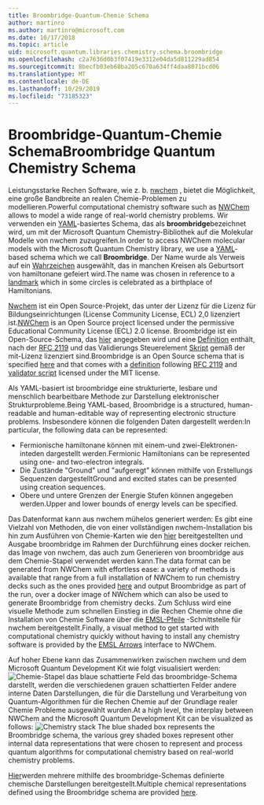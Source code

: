 ```yaml
---
title: Broombridge-Quantum-Chemie Schema
author: martinro
ms.author: martinro@microsoft.com
ms.date: 10/17/2018
ms.topic: article
uid: microsoft.quantum.libraries.chemistry.schema.broombridge
ms.openlocfilehash: c2a7636d0b3f07419e3312e04da5d811229ad854
ms.sourcegitcommit: 8becfb03eb60ba205c670a634ff4daa8071bcd06
ms.translationtype: MT
ms.contentlocale: de-DE
ms.lasthandoff: 10/29/2019
ms.locfileid: "73185323"
---
```

# <a name="broombridge-quantum-chemistry-schema"></a><span data-ttu-id="33a91-102">Broombridge-Quantum-Chemie Schema</span><span class="sxs-lookup"><span data-stu-id="33a91-102">Broombridge Quantum Chemistry Schema</span></span> # 

<span data-ttu-id="33a91-103">Leistungsstarke Rechen Software, wie z. b. [nwchem](http://www.nwchem-sw.org/) , bietet die Möglichkeit, eine große Bandbreite an realen Chemie-Problemen zu modellieren.</span><span class="sxs-lookup"><span data-stu-id="33a91-103">Powerful computational chemistry software such as [NWChem](http://www.nwchem-sw.org/) allows to model a wide range of real-world chemistry problems.</span></span> <span data-ttu-id="33a91-104">Wir verwenden ein [YAML](https://en.wikipedia.org/wiki/YAML)-basiertes Schema, das als **broombridge**bezeichnet wird, um mit der Microsoft Quantum Chemistry-Bibliothek auf die Molekular Modelle von nwchem zuzugreifen.</span><span class="sxs-lookup"><span data-stu-id="33a91-104">In order to access NWChem molecular models with the Microsoft Quantum Chemistry library, we use a [YAML](https://en.wikipedia.org/wiki/YAML)-based schema which we call **Broombridge**.</span></span> <span data-ttu-id="33a91-105">Der Name wurde als Verweis auf ein [Wahrzeichen](https://en.wikipedia.org/wiki/Broom_Bridge) ausgewählt, das in manchen Kreisen als Geburtsort von hamiltonane gefeiert wird.</span><span class="sxs-lookup"><span data-stu-id="33a91-105">The name was chosen in reference to a [landmark](https://en.wikipedia.org/wiki/Broom_Bridge) which in some circles is celebrated as a birthplace of Hamiltonians.</span></span> 

<span data-ttu-id="33a91-106">[Nwchem](https://github.com/nwchemgit/nwchem) ist ein Open Source-Projekt, das unter der Lizenz für die Lizenz für Bildungseinrichtungen (License Community License, ECL) 2,0 lizenziert ist.</span><span class="sxs-lookup"><span data-stu-id="33a91-106">[NWChem](https://github.com/nwchemgit/nwchem) is an Open Source project licensed under the permissive Educational Community License (ECL) 2.0 license.</span></span> <span data-ttu-id="33a91-107">Broombridge ist ein Open-Source-Schema, das [hier](xref:microsoft.quantum.libraries.chemistry.schema.broombridge) angegeben wird und eine [Definition](https://raw.githubusercontent.com/Microsoft/Quantum/master/Chemistry/Schema/broombridge-0.1.schema.json) enthält, nach der [RFC 2119](https://tools.ietf.org/html/rfc2119) und das Validierungs Steuerelement [Skript](https://raw.githubusercontent.com/Microsoft/Quantum/master/Chemistry/Schema/validator.py) gemäß der mit-Lizenz lizenziert sind.</span><span class="sxs-lookup"><span data-stu-id="33a91-107">Broombridge is an Open Source schema that is specified [here](xref:microsoft.quantum.libraries.chemistry.schema.broombridge) and that comes with a [definition](https://raw.githubusercontent.com/Microsoft/Quantum/master/Chemistry/Schema/broombridge-0.1.schema.json) following [RFC 2119](https://tools.ietf.org/html/rfc2119) and [validator script](https://raw.githubusercontent.com/Microsoft/Quantum/master/Chemistry/Schema/validator.py) licensed under the MIT license.</span></span> 

<span data-ttu-id="33a91-108">Als YAML-basiert ist broombridge eine strukturierte, lesbare und menschlich bearbeitbare Methode zur Darstellung elektronischer Strukturprobleme.</span><span class="sxs-lookup"><span data-stu-id="33a91-108">Being YAML-based, Broombridge is a structured, human-readable and human-editable way of representing electronic structure problems.</span></span> <span data-ttu-id="33a91-109">Insbesondere können die folgenden Daten dargestellt werden:</span><span class="sxs-lookup"><span data-stu-id="33a91-109">In particular, the following data can be represented:</span></span> 
- <span data-ttu-id="33a91-110">Fermionische hamiltonane können mit einem-und zwei-Elektronen-inteden dargestellt werden.</span><span class="sxs-lookup"><span data-stu-id="33a91-110">Fermionic Hamiltonians can be represented using one- and two-electron integrals.</span></span> 
- <span data-ttu-id="33a91-111">Die Zustände "Ground" und "aufgeregt" können mithilfe von Erstellungs Sequenzen dargestellt</span><span class="sxs-lookup"><span data-stu-id="33a91-111">Ground and excited states can be presented using creation sequences.</span></span>
- <span data-ttu-id="33a91-112">Obere und untere Grenzen der Energie Stufen können angegeben werden.</span><span class="sxs-lookup"><span data-stu-id="33a91-112">Upper and lower bounds of energy levels can be specified.</span></span>

<span data-ttu-id="33a91-113">Das Datenformat kann aus nwchem mühelos generiert werden: Es gibt eine Vielzahl von Methoden, die von einer vollständigen nwchem-Installation bis hin zum Ausführen von Chemie-Karten wie den [hier](https://github.com/nwchemgit/nwchem/tree/master/QA/chem_library_tests) bereitgestellten und Ausgabe broombridge im Rahmen der Durchführung eines docker reichen. das Image von nwchem, das auch zum Generieren von broombridge aus dem Chemie-Stapel verwendet werden kann.</span><span class="sxs-lookup"><span data-stu-id="33a91-113">The data format can be generated from NWChem with effortless ease: a variety of methods is available that range from a full installation of NWChem to run chemistry decks such as the ones provided [here](https://github.com/nwchemgit/nwchem/tree/master/QA/chem_library_tests) and output Broombridge as part of the run, over a docker image of NWchem which can also be used to generate Broombridge from chemistry decks.</span></span> <span data-ttu-id="33a91-114">Zum Schluss wird eine visuelle Methode zum schnellen Einstieg in die Rechen Chemie ohne die Installation von Chemie Software über die [EMSL-Pfeile](https://arrows.emsl.pnnl.gov/api/qsharp_chem) -Schnittstelle für nwchem bereitgestellt.</span><span class="sxs-lookup"><span data-stu-id="33a91-114">Finally, a visual method to get started with computational chemistry quickly without having to install any chemistry software is provided by the [EMSL Arrows](https://arrows.emsl.pnnl.gov/api/qsharp_chem) interface to NWChem.</span></span> 

<span data-ttu-id="33a91-115">Auf hoher Ebene kann das Zusammenwirken zwischen nwchem und dem Microsoft Quantum Development Kit wie folgt visualisiert werden: ![Chemie-Stapel](~/media/broombridge.png) das blaue schattierte Feld das broombridge-Schema darstellt, werden die verschiedenen grauen schattierten Felder andere interne Daten Darstellungen, die für die Darstellung und Verarbeitung von Quantum-Algorithmen für die Rechen Chemie auf der Grundlage realer Chemie Probleme ausgewählt wurden.</span><span class="sxs-lookup"><span data-stu-id="33a91-115">At a high level, the interplay between NWChem and the Microsoft Quantum Development Kit can be visualized as follows: ![Chemistry stack](~/media/broombridge.png) The blue shaded box represents the Broombridge schema, the various grey shaded boxes represent other internal data representations that were chosen to represent and process quantum algorithms for computational chemistry based on real-world chemistry problems.</span></span> 

<span data-ttu-id="33a91-116">[Hier](https://github.com/microsoft/Quantum/tree/master/Chemistry/IntegralData/YAML)werden mehrere mithilfe des broombridge-Schemas definierte chemische Darstellungen bereitgestellt.</span><span class="sxs-lookup"><span data-stu-id="33a91-116">Multiple chemical representations defined using the Broombridge schema are provided [here](https://github.com/microsoft/Quantum/tree/master/Chemistry/IntegralData/YAML).</span></span>

